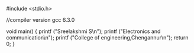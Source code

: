 #include <stdio.h>

//compiler version gcc 6.3.0

void main()
{
    printf ("Sreelakshmi S\n");
    printf ("Electronics and communication\n");
    printf ("College of engineering,Chengannur\n");
        return 0;
}
